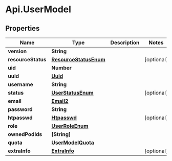 # Api.UserModel

## Properties

Name | Type | Description | Notes
------------ | ------------- | ------------- | -------------
**version** | **String** |  | 
**resourceStatus** | [**ResourceStatusEnum**](ResourceStatusEnum.md) |  | [optional] 
**uid** | **Number** |  | 
**uuid** | [**Uuid**](Uuid.md) |  | 
**username** | **String** |  | 
**status** | [**UserStatusEnum**](UserStatusEnum.md) |  | [optional] 
**email** | [**Email2**](Email2.md) |  | 
**password** | **String** |  | 
**htpasswd** | [**Htpasswd**](Htpasswd.md) |  | [optional] 
**role** | [**UserRoleEnum**](UserRoleEnum.md) |  | 
**ownedPodIds** | **[String]** |  | 
**quota** | [**UserModelQuota**](UserModelQuota.md) |  | 
**extraInfo** | [**ExtraInfo**](ExtraInfo.md) |  | [optional] 


